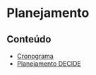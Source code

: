 # Planejamento

## Conteúdo

- [Cronograma](planejamento/cronograma)
- [Planejamento DECIDE](planejamento/decide)
